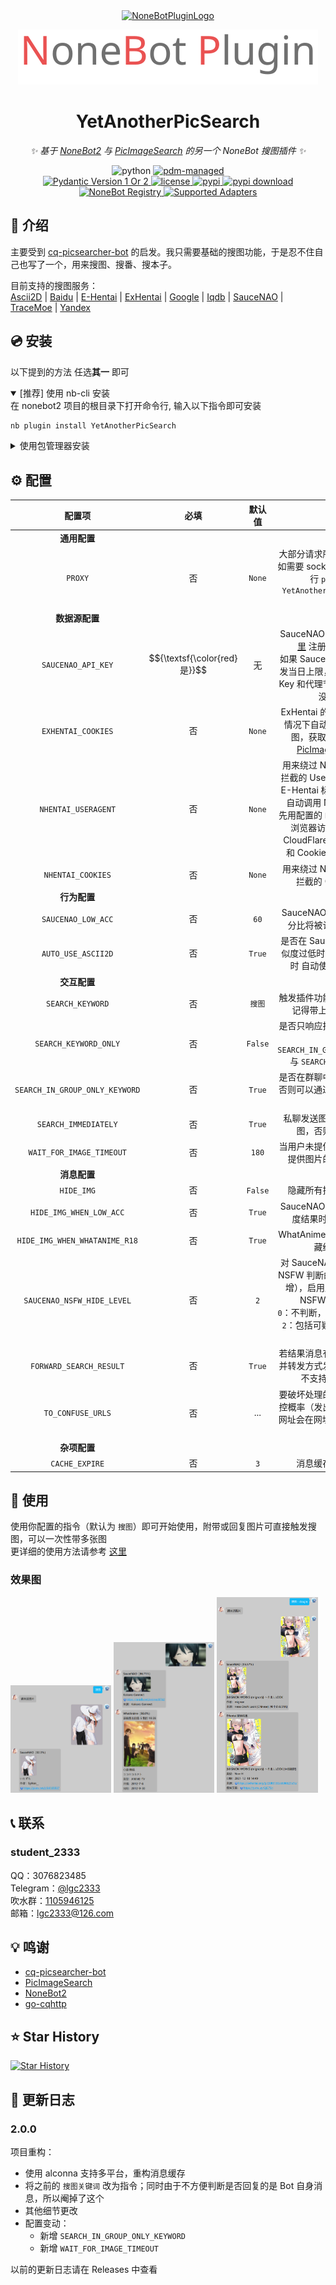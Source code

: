 <!-- markdownlint-disable MD031 MD033 MD036 MD041 MD045 -->

<div align="center">

<a href="https://v2.nonebot.dev/store">
  <img src="https://raw.githubusercontent.com/A-kirami/nonebot-plugin-template/resources/nbp_logo.png" width="180" height="180" alt="NoneBotPluginLogo">
</a>

<p>
  <img src="https://raw.githubusercontent.com/lgc-NB2Dev/readme/main/template/plugin.svg" alt="NoneBotPluginText">
</p>

# YetAnotherPicSearch

_✨ 基于 [NoneBot2](https://github.com/nonebot/nonebot2) 与 [PicImageSearch](https://github.com/kitUIN/PicImageSearch) 的另一个 NoneBot 搜图插件 ✨_

<img src="https://img.shields.io/badge/python-3.9+-blue.svg" alt="python">
<a href="https://pdm.fming.dev">
  <img src="https://img.shields.io/badge/pdm-managed-blueviolet" alt="pdm-managed">
</a>

<br />

<a href="https://pydantic.dev">
  <img src="https://img.shields.io/endpoint?url=https://raw.githubusercontent.com/lgc-NB2Dev/readme/main/template/pyd-v1-or-v2.json" alt="Pydantic Version 1 Or 2" >
</a>
<a href="./LICENSE">
  <img src="https://img.shields.io/github/license/NekoAria/YetAnotherPicSearch.svg" alt="license">
</a>
<a href="https://pypi.python.org/pypi/YetAnotherPicSearch">
  <img src="https://img.shields.io/pypi/v/YetAnotherPicSearch.svg" alt="pypi">
</a>
<a href="https://pypi.python.org/pypi/YetAnotherPicSearch">
  <img src="https://img.shields.io/pypi/dm/YetAnotherPicSearch" alt="pypi download">
</a>

<br />

<a href="https://registry.nonebot.dev/plugin/YetAnotherPicSearch:YetAnotherPicSearch">
  <img src="https://img.shields.io/endpoint?url=https%3A%2F%2Fnbbdg.lgc2333.top%2Fplugin%2FYetAnotherPicSearch" alt="NoneBot Registry">
</a>
<a href="https://registry.nonebot.dev/plugin/YetAnotherPicSearch:YetAnotherPicSearch">
  <img src="https://img.shields.io/endpoint?url=https%3A%2F%2Fnbbdg.lgc2333.top%2Fplugin-adapters%2FYetAnotherPicSearch" alt="Supported Adapters">
</a>

</div>

## 📖 介绍

主要受到 [cq-picsearcher-bot](https://github.com/Tsuk1ko/cq-picsearcher-bot) 的启发。我只需要基础的搜图功能，于是忍不住自己也写了一个，用来搜图、搜番、搜本子。

目前支持的搜图服务：  
[Ascii2D](https://ascii2d.net/) | [Baidu](https://graph.baidu.com/) | [E-Hentai](https://e-hentai.org/) | [ExHentai](https://exhentai.org/) | [Google](https://www.google.com/imghp) | [Iqdb](https://iqdb.org/) | [SauceNAO](https://saucenao.com/) | [TraceMoe](https://trace.moe/) | [Yandex](https://yandex.com/images/search)

## 💿 安装

以下提到的方法 任选**其一** 即可

<details open>
<summary>[推荐] 使用 nb-cli 安装</summary>
在 nonebot2 项目的根目录下打开命令行, 输入以下指令即可安装

```bash
nb plugin install YetAnotherPicSearch
```

</details>

<details>
<summary>使用包管理器安装</summary>
在 nonebot2 项目的插件目录下, 打开命令行, 根据你使用的包管理器, 输入相应的安装命令

<details>
<summary>pip</summary>

```bash
pip install YetAnotherPicSearch
```

</details>
<details>
<summary>pdm</summary>

```bash
pdm add YetAnotherPicSearch
```

</details>
<details>
<summary>poetry</summary>

```bash
poetry add YetAnotherPicSearch
```

</details>
<details>
<summary>conda</summary>

```bash
conda install YetAnotherPicSearch
```

</details>

打开 nonebot2 项目根目录下的 `pyproject.toml` 文件, 在 `[tool.nonebot]` 部分的 `plugins` 项里追加写入

```toml
[tool.nonebot]
plugins = [
    # ...
    "nonebot_plugin_example"
]
```

</details>

## ⚙️ 配置

|             配置项             |             必填             | 默认值  |                                                                                                                 说明                                                                                                                  |
| :----------------------------: | :--------------------------: | :-----: | :-----------------------------------------------------------------------------------------------------------------------------------------------------------------------------------------------------------------------------------: |
|          **通用配置**          |                              |         |                                                                                                                                                                                                                                       |
|            `PROXY`             |              否              | `None`  |                                                               大部分请求所使用的代理地址，如需要 socks 协议支持请额外执行 `pip install YetAnotherPicSearch[socks]` 安装                                                               |
|         **数据源配置**         |                              |         |                                                                                                                                                                                                                                       |
|       `SAUCENAO_API_KEY`       | $${\textsf{\color{red}是}}$$ |   无    | SauceNAO 的 API KEY，在 [这里](https://saucenao.com/user.php) 注册后到 [这里](https://saucenao.com/user.php?page=search-api) 获取<br />如果 SauceNAO 的 API 使用触发当日上限，请同时换新的 API Key 和代理节点，仅换其中一个没有意义。 |
|       `EXHENTAI_COOKIES`       |              否              | `None`  |             ExHentai 的 Cookies，没有的情况下自动改用 E-Hentai 搜图，获取方式参考 请参考 [PicImageSearch 文档](https://pic-image-search.kituin.fun/wiki/picimagesearch/E-hentai/DataStructure/#cookies%E8%8E%B7%E5%8F%96)             |
|      `NHENTAI_USERAGENT`       |              否              | `None`  |     用来绕过 NHentai Cloudflare 拦截的 User Agent，配置后在 E-Hentai 标题搜索无结果时会自动调用 NHentai 标题搜索<br />先用配置的 `PROXY` 做代理，使用浏览器访问 NHentai 通过 CloudFlare 检测后，获取 UA 和 Cookies 填到对应配置项     |
|       `NHENTAI_COOKIES`        |              否              | `None`  |                                                                                           用来绕过 NHentai Cloudflare 拦截的 Cookies，同上                                                                                            |
|          **行为配置**          |                              |         |                                                                                                                                                                                                                                       |
|       `SAUCENAO_LOW_ACC`       |              否              |  `60`   |                                                                                           SauceNAO 相似度低于这个百分比将被认定为相似度过低                                                                                           |
|       `AUTO_USE_ASCII2D`       |              否              | `True`  |                                                                            是否在 SauceNAO 或 IQDB 相似度过低时 / E-Hentai 无结果时 自动使用 Ascii2D 搜索                                                                             |
|          **交互配置**          |                              |         |                                                                                                                                                                                                                                       |
|        `SEARCH_KEYWORD`        |              否              | `搜图`  |                                                                                          触发插件功能的指令名，使用时记得带上你配置的指令头                                                                                           |
|     `SEARCH_KEYWORD_ONLY`      |              否              | `False` |                                                                        是否只响应指令消息（优先级高于 `SEARCH_IN_GROUP_ONLY_KEYWORD` 与 `SEARCH_IMMEDIATELY`）                                                                        |
| `SEARCH_IN_GROUP_ONLY_KEYWORD` |              否              | `True`  |                                                                                      是否在群聊中只响应指令消息，否则可以通过 @Bot 触发搜图模式                                                                                       |
|      `SEARCH_IMMEDIATELY`      |              否              | `True`  |                                                                                            私聊发送图片是否直接触发搜图，否则需要使用命令                                                                                             |
|    `WAIT_FOR_IMAGE_TIMEOUT`    |              否              |  `180`  |                                                                                         当用户未提供图片时，提示用户提供图片的等待时间（秒）                                                                                          |
|          **消息配置**          |                              |         |                                                                                                                                                                                                                                       |
|           `HIDE_IMG`           |              否              | `False` |                                                                                                       隐藏所有搜索结果的缩略图                                                                                                        |
|    `HIDE_IMG_WHEN_LOW_ACC`     |              否              | `True`  |                                                                                           SauceNAO / IQDB 得到低相似度结果时隐藏结果缩略图                                                                                            |
| `HIDE_IMG_WHEN_WHATANIME_R18`  |              否              | `True`  |                                                                                                WhatAnime 得到 R18 结果时隐藏结果缩略图                                                                                                |
|   `SAUCENAO_NSFW_HIDE_LEVEL`   |              否              |   `2`   |                           对 SauceNAO 的搜索结果进行 NSFW 判断的严格程度（依次递增），启用后自动隐藏相应的 NSFW 结果的缩略图<br />`0`：不判断， `1`：只判断明确的， `2`：包括可疑的， `3`：非明确为 SFW 的                            |
|    `FORWARD_SEARCH_RESULT`     |              否              | `True`  |                                                                              若结果消息有多条，是否采用合并转发方式发送搜图结果（平台不支持会自动回退）                                                                               |
|       `TO_CONFUSE_URLS`        |              否              |   ...   |                                                                   要破坏处理的网址列表，减少风控概率（发出来的消息包含这些网址会在网址的 `://` 与 `.` 后加上空格）                                                                    |
|          **杂项配置**          |                              |         |                                                                                                                                                                                                                                       |
|         `CACHE_EXPIRE`         |              否              |   `3`   |                                                                                                         消息缓存过期时间 (天)                                                                                                         |

## 🎉 使用

使用你配置的指令（默认为 `搜图`）即可开始使用，附带或回复图片可直接触发搜图，可以一次性带多张图  
更详细的使用方法请参考 [这里](https://github.com/NekoAria/YetAnotherPicSearch/tree/main/docs/usage.md)

### 效果图

<p float="left">
    <img src="docs/images/image01.jpg" width="32%" />
    <img src="docs/images/image02.jpg" width="32%" />
    <img src="docs/images/image03.jpg" width="32%" />
</p>

## 📞 联系

<!--
### NekoAria

暂无
-->

### student_2333

QQ：3076823485  
Telegram：[@lgc2333](https://t.me/lgc2333)  
吹水群：[1105946125](https://jq.qq.com/?_wv=1027&k=Z3n1MpEp)  
邮箱：<lgc2333@126.com>

## 💡 鸣谢

- [cq-picsearcher-bot](https://github.com/Tsuk1ko/cq-picsearcher-bot)
- [PicImageSearch](https://github.com/kitUIN/PicImageSearch)
- [NoneBot2](https://github.com/nonebot/nonebot2)
- [go-cqhttp](https://github.com/Mrs4s/go-cqhttp)

<!--
## 💰 赞助

**[赞助我](https://blog.lgc2333.top/donate)**

感谢大家的赞助！你们的赞助将是我继续创作的动力！
-->

## ⭐ Star History

[![Star History](https://starchart.cc/NekoAria/YetAnotherPicSearch.svg)](https://starchart.cc/NekoAria/YetAnotherPicSearch)

## 📝 更新日志

### 2.0.0

项目重构：

- 使用 alconna 支持多平台，重构消息缓存
- 将之前的 `搜图关键词` 改为指令；同时由于不方便判断是否回复的是 Bot 自身消息，所以阉掉了这个
- 其他细节更改
- 配置变动：
  - 新增 `SEARCH_IN_GROUP_ONLY_KEYWORD`
  - 新增 `WAIT_FOR_IMAGE_TIMEOUT`

以前的更新日志请在 Releases 中查看
